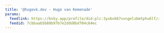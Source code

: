 ```yaml
---
title: '@hugovk.dev - Hugo van Kemenade'
params:
  feedlink: https://bsky.app/profile/did:plc:3yxbv667vvngelzbmtphu6lf/rss
  feedid: 7cbbaab5b88b97b7e2ddd8bd704c64ec
---
```

